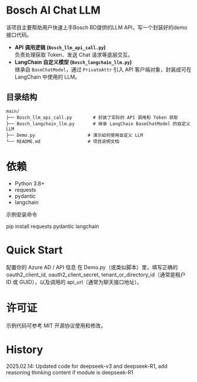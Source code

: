 # Bosch AI Chat LLM

该项目主要帮助用户快速上手Bosch BD提供的LLM API，写一个封装好的demo接口代码。

- **API 调用逻辑 (`Bosch_llm_api_call.py`)**  
  负责处理获取 Token、发送 Chat 请求等底层交互。  
- **LangChain 自定义模型 (`Bosch_langchain_llm.py`)**  
  继承自 `BaseChatModel`，通过 `PrivateAttr` 引入 API 客户端对象，封装成可在 LangChain 中使用的 LLM。

## 目录结构

```plaintext
main/
├── Bosch_llm_api_call.py        # 封装了实际的 API 调用和 Token 获取
├── Bosch_langchain_llm.py       # 继承 LangChain BaseChatModel 的自定义 LLM
├── Demo.py                    # 演示如何使用自定义 LLM
└── README.md                  # 项目说明文档
```
# 依赖
- Python 3.8+
- requests
- pydantic
- langchain

示例安装命令

pip install requests pydantic langchain

# Quick Start

配置你的 Azure AD / API 信息
在 Demo.py（或类似脚本）里，填写正确的 oauth2_client_id, oauth2_client_secret, tenant_or_directory_id（通常是租户 ID 或 GUID），以及调用的 api_url（通常为聊天接口地址）。

# 许可证
示例代码可参考 MIT 开源协议使用和修改。

# History
2025.02.14: Updated code for deepseek-v3 and deepseek-R1, add reasoning thinking content if module is deepseek-R1

